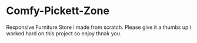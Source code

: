 # Comfy-Pickett-Zone
Responsive Furniture Store i made from scratch.
Please give it a thumbs up i worked hard on this project so enjoy thnak you.
